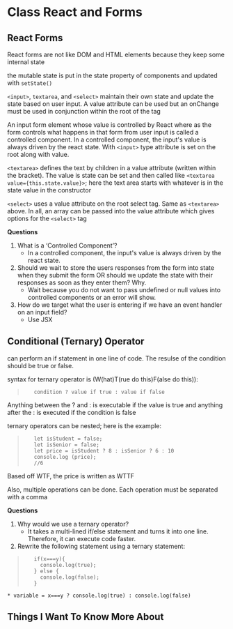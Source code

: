 # Class React and Forms

## React Forms

React forms are not like DOM and HTML elements because they keep some internal state

the mutable state is put in the state property of components and updated with `setState()`

`<input>`, `textarea`, and `<select>` maintain their own state and update the state based on user input. A value attribute can be used but an onChange must be used in conjunction within the root of the tag

An input form element whose value is controlled by React where as the form controls what happens in that form from user input is called a controlled component. In a controlled component, the input's value is always driven by the react state. With `<input>` type attribute is set on the root along with value.

`<textarea>` defines the text by children in a value attribute (written within the bracket). The value is state can be set and then called like `<textarea value={this.state.value}>`; here the text area starts with whatever is in the state value in the constructor

`<select>` uses a value attribute on the root select tag. Same as `<textarea>` above. In all, an array can be passed into the value attribute which gives options for the `<select>` tag

**Questions**

1. What is a ‘Controlled Component’?
    * In a controlled component, the input's value is always driven by the react state.
2. Should we wait to store the users responses from the form into state when they submit the form OR should we update the state with their responses as soon as they enter them? Why.
    * Wait because you do not want to pass undefined or null values into controlled components or an error will show.
3. How do we target what the user is entering if we have an event handler on an input field?
    * Use JSX

## Conditional (Ternary) Operator

can perform an if statement in one line of code. The resulse of the condition should be true or false. 

syntax for ternary operator is (W(hat)T(rue do this)F(alse do this)):

>        condition ? value if true : value if false

Anything between the ? and : is executable if the value is true and anything after the : is executed if the condition is false

ternary operators can be nested; here is the example:

>        let isStudent = false;
>        let isSenior = false;
>        let price = isStudent ? 8 : isSenior ? 6 : 10
>        console.log (price); 
>        //6

Based off WTF, the price is written as WTTF

Also, multiple operations can be done. Each operation must be separated with a comma

**Questions**

1. Why would we use a ternary operator?
    * It takes a multi-lined if/else statement and turns it into one line. Therefore, it can execute code faster.
2. Rewrite the following statement using a ternary statement:

>        if(x===y){
>          console.log(true);
>        } else {
>          console.log(false);
>        }

    * variable = x===y ? console.log(true) : console.log(false)

## Things I Want To Know More About
